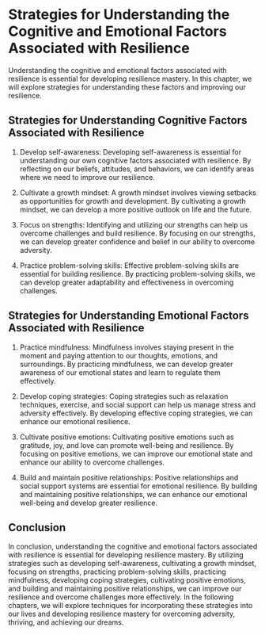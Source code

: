 Strategies for Understanding the Cognitive and Emotional Factors Associated with Resilience
====================================================================================================================================

Understanding the cognitive and emotional factors associated with resilience is essential for developing resilience mastery. In this chapter, we will explore strategies for understanding these factors and improving our resilience.

Strategies for Understanding Cognitive Factors Associated with Resilience
-------------------------------------------------------------------------

1. Develop self-awareness: Developing self-awareness is essential for understanding our own cognitive factors associated with resilience. By reflecting on our beliefs, attitudes, and behaviors, we can identify areas where we need to improve our resilience.

2. Cultivate a growth mindset: A growth mindset involves viewing setbacks as opportunities for growth and development. By cultivating a growth mindset, we can develop a more positive outlook on life and the future.

3. Focus on strengths: Identifying and utilizing our strengths can help us overcome challenges and build resilience. By focusing on our strengths, we can develop greater confidence and belief in our ability to overcome adversity.

4. Practice problem-solving skills: Effective problem-solving skills are essential for building resilience. By practicing problem-solving skills, we can develop greater adaptability and effectiveness in overcoming challenges.

Strategies for Understanding Emotional Factors Associated with Resilience
-------------------------------------------------------------------------

1. Practice mindfulness: Mindfulness involves staying present in the moment and paying attention to our thoughts, emotions, and surroundings. By practicing mindfulness, we can develop greater awareness of our emotional states and learn to regulate them effectively.

2. Develop coping strategies: Coping strategies such as relaxation techniques, exercise, and social support can help us manage stress and adversity effectively. By developing effective coping strategies, we can enhance our emotional resilience.

3. Cultivate positive emotions: Cultivating positive emotions such as gratitude, joy, and love can promote well-being and resilience. By focusing on positive emotions, we can improve our emotional state and enhance our ability to overcome challenges.

4. Build and maintain positive relationships: Positive relationships and social support systems are essential for emotional resilience. By building and maintaining positive relationships, we can enhance our emotional well-being and develop greater resilience.

Conclusion
----------

In conclusion, understanding the cognitive and emotional factors associated with resilience is essential for developing resilience mastery. By utilizing strategies such as developing self-awareness, cultivating a growth mindset, focusing on strengths, practicing problem-solving skills, practicing mindfulness, developing coping strategies, cultivating positive emotions, and building and maintaining positive relationships, we can improve our resilience and overcome challenges more effectively. In the following chapters, we will explore techniques for incorporating these strategies into our lives and developing resilience mastery for overcoming adversity, thriving, and achieving our dreams.


